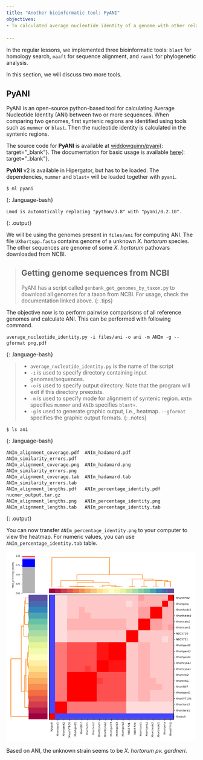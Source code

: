 ```yaml
---
title: "Another bioinformatic tool: PyANI" 
objectives:
- To calculated average nucleotide identity of a genome with other related genomes. 

---
```


In the regular lessons, we implemented three bioinformatic tools: 
`blast` for homology search,
`maaft` for sequence alignment, and
`raxml` for phylogenetic analysis.

In this section, we will discuss two more tools.

## PyANI
PyANI is an open-source python-based tool for calculating 
Average Nucleotide Identity (ANI) between two or more sequences.
When comparing two genomes, first syntenic regions are identified
using tools such as `mummer` or `blast`.
Then the nucleotide identity is calculated in the syntenic regions.

The source code for **PyANI** is available at 
[widdowquinn/pyani](https://github.com/widdowquinn/pyani){: target="_blank"}.
The documentation for basic usage is available 
[here](https://github.com/widdowquinn/pyani/blob/master/README_v_0_2_x.md){: target="_blank"}.

**PyANI** v2 is available in Hipergator, but has to be loaded.
The dependencies, `mummer` and `blast+` will be loaded together with `pyani`.

~~~
$ ml pyani
~~~
{: .language-bash}

~~~
Lmod is automatically replacing "python/3.8" with "pyani/0.2.10".
~~~
{: .output}

We will be using the genomes present in `files/ani` for computing ANI.
The file `UXhortspp.fasta` contains genome of a unknown *X. hortorum* species.
The other sequences are genome of some *X. hortorum* pathovars 
downloaded from NCBI.

> ## Getting genome sequences from NCBI
> PyANI has a script called `genbank_get_genomes_by_taxon.py` to download 
> all genomes for a taxon from NCBI.
> For usage, check the documentation linked above.
{: .tips}

The objective now is to perform pairwise comparisons of all reference genomes
and calculate ANI. This can be performed with following command.

~~~
average_nucleotide_identity.py -i files/ani -o ani -m ANIm -g --gformat png,pdf
~~~
{: .language-bash}

> - `average_nucleotide_identity.py` is the name of the script
> - `-i` is used to specify directory containing input genomes/sequences.
> - `-o` is used to specify output directory.
> Note that the program will exit if this directory preexists.
> - `-m` is used to specify mode for alignment of syntenic region. 
> `ANIm` specifies `mummer` and `ANIb` specifies `blast+`.
> - `-g` is used to generate graphic output, i.e., heatmap.
> `--gformat` specifies the graphic output formats.
{: .notes}

~~~
$ ls ani
~~~
{: .language-bash}

~~~
ANIm_alignment_coverage.pdf  ANIm_hadamard.pdf             ANIm_similarity_errors.pdf
ANIm_alignment_coverage.png  ANIm_hadamard.png             ANIm_similarity_errors.png
ANIm_alignment_coverage.tab  ANIm_hadamard.tab             ANIm_similarity_errors.tab
ANIm_alignment_lengths.pdf   ANIm_percentage_identity.pdf  nucmer_output.tar.gz
ANIm_alignment_lengths.png   ANIm_percentage_identity.png
ANIm_alignment_lengths.tab   ANIm_percentage_identity.tab
~~~
{: .output}

You can now transfer `ANIm_percentage_identity.png` 
to your computer to view the heatmap.
For numeric values, you can use `ANIm_percentage_identity.tab` table.

<img src="/fig/ANIm_percentage_identity.png" height="500px">

Based on ANI, the unknown strain seems to be *X. hortorum pv. gardneri*.
